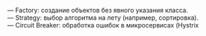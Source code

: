 — Factory: создание объектов без явного указания класса.  
— Strategy: выбор алгоритма на лету (например, сортировка).  
— Circuit Breaker: обработка ошибок в микросервисах (Hystrix